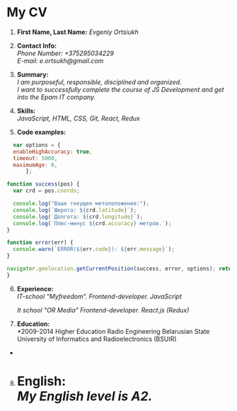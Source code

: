 # My CV

1. **First Name, Last Name:** _Evgeniy Ortsiukh_
2. **Contact Info:**  
   _Phone Number: +375295034229_  
   _E-mail: e.ortsukh@gmail.com_
3. **Summary:**  
   _I am purposeful, responsible, disciplined and organized.  
    I want to successfully complete the course of JS Development and get into the Epam IT company._

4. **Skills:**  
   _JavaScript, HTML, CSS, Git, React, Redux_

5. **Code examples:**

```javascript
  var options = {
  enableHighAccuracy: true,
  timeout: 5000,
  maximumAge: 0,
      };

function success(pos) {
  var crd = pos.coords;

  console.log("Ваше текущее метоположение:");
  console.log(`Широта: ${crd.latitude}`);
  console.log(`Долгота: ${crd.longitude}`);
  console.log(`Плюс-минус ${crd.accuracy} метров.`);
}

function error(err) {
  console.warn(`ERROR(${err.code}): ${err.message}`);
}

navigator.geolocation.getCurrentPosition(success, error, options); return result;
}
```

6. **Experience:**  
   _IT-school “Myfreedom”. Frontend-developer. JavaScript_

   _It school "OR Media" Frontend-developer. React.js (Redux)_

7. **Education:**  
    \*2009-2014
   Higher Education
   Radio Engineering
   Belarusian State University of Informatics and Radioelectronics (BSUIR)

-

8. **English:**  
    _My English level is A2._
   =======
